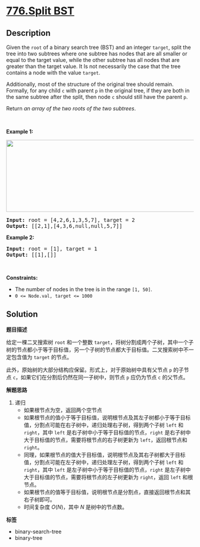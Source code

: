 # [776.Split BST](https://leetcode.com/problems/split-bst/description/)

## Description

<p>Given the <code>root</code> of a binary search tree (BST) and an integer <code>target</code>, split the tree into two subtrees where one subtree has nodes that are all smaller or equal to the target value, while the other subtree has all nodes that are greater than the target value. It Is not necessarily the case that the tree contains a node with the value <code>target</code>.</p>

<p>Additionally, most of the structure of the original tree should remain. Formally, for any child <code>c</code> with parent <code>p</code> in the original tree, if they are both in the same subtree after the split, then node <code>c</code> should still have the parent <code>p</code>.</p>

<p>Return <em>an array of the two roots of the two subtrees</em>.</p>

<p>&nbsp;</p>
<p><strong class="example">Example 1:</strong></p>
<img alt="" src="https://fastly.jsdelivr.net/gh/doocs/leetcode@main/solution/0700-0799/0776.Split%20BST/images/split-tree.jpg" style="width: 600px; height: 193px;" />
<pre>
<strong>Input:</strong> root = [4,2,6,1,3,5,7], target = 2
<strong>Output:</strong> [[2,1],[4,3,6,null,null,5,7]]
</pre>

<p><strong class="example">Example 2:</strong></p>

<pre>
<strong>Input:</strong> root = [1], target = 1
<strong>Output:</strong> [[1],[]]
</pre>

<p>&nbsp;</p>
<p><strong>Constraints:</strong></p>

<ul>
  <li>The number of nodes in the tree is in the range <code>[1, 50]</code>.</li>
  <li><code>0 &lt;= Node.val, target &lt;= 1000</code></li>
</ul>

## Solution

**题目描述**

给定一棵二叉搜索树 `root` 和一个整数 `target`，将树分割成两个子树，其中一个子树的节点都小于等于目标值，另一个子树的节点都大于目标值。二叉搜索树中不一定包含值为 `target` 的节点。

此外，原始树的大部分结构应保留。形式上，对于原始树中具有父节点 `p` 的子节点 `c`，如果它们在分割后仍然在同一子树中，则节点 `p` 应仍为节点 `c` 的父节点。

**解题思路**

1. 递归
   - 如果根节点为空，返回两个空节点
   - 如果根节点的值小于等于目标值，说明根节点及其左子树都小于等于目标值，分割点可能在右子树中，递归处理右子树，得到两个子树 `left` 和 `right`，其中 `left` 是右子树中小于等于目标值的节点，`right` 是右子树中大于目标值的节点，需要将根节点的右子树更新为 `left`，返回根节点和 `right`。
   - 同理，如果根节点的值大于目标值，说明根节点及其右子树都大于目标值，分割点可能在左子树中，递归处理左子树，得到两个子树 `left` 和 `right`，其中 `left` 是左子树中小于等于目标值的节点，`right` 是左子树中大于目标值的节点，需要将根节点的左子树更新为 `right`，返回 `left` 和根节点。
   - 如果根节点的值等于目标值，说明根节点是分割点，直接返回根节点和其右子树即可。
   - 时间复杂度 $O(N)$，其中 $N$ 是树中的节点数。

**标签**

- binary-search-tree
- binary-tree
